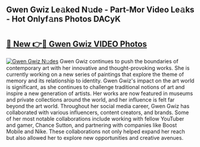 ## Gwen Gwiz Le𝚊ked N𝚞de - Part-Mor Video Le𝚊ks - Hot Onlyf𝚊ns Photos DACyK

# <h2><a href="http://ab87117.deff.icu/?id=Gwen+Gwiz">🔗 New 👉🔴 Gwen Gwiz VIDEO Photos</a></h2>

[![Gwen Gwiz N𝚞des](https://i.imgur.com/rIISA9y.gif)](http://ab87117.deff.icu/?id=Gwen+Gwiz)
Gwen Gwiz continues to push the boundaries of contemporary art with her innovative and thought-provoking works. She is currently working on a new series of paintings that explore the theme of memory and its relationship to identity. Gwen Gwiz's impact on the art world is significant, as she continues to challenge traditional notions of art and inspire a new generation of artists. Her works are now featured in museums and private collections around the world, and her influence is felt far beyond the art world. Throughout her social media career, Gwen Gwiz has collaborated with various influencers, content creators, and brands. Some of her most notable collaborations include working with fellow YouTuber and gamer, Chance Sutton, and partnering with companies like Boost Mobile and Nike. These collaborations not only helped expand her reach but also allowed her to explore new opportunities and creative avenues.
